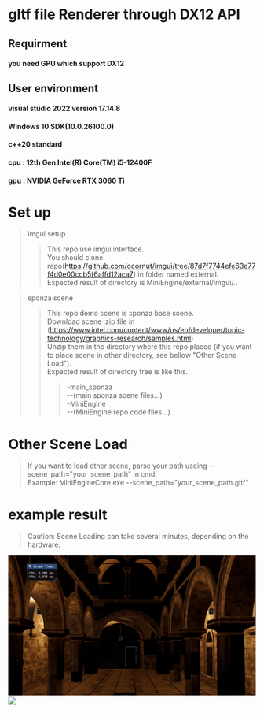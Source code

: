 gltf file Renderer through DX12 API
=============


## Requirment
#### you need GPU which support DX12

## User environment
#### visual studio 2022 version 17.14.8
#### Windows 10 SDK(10.0.26100.0)
#### c++20 standard
#### cpu : 12th Gen Intel(R) Core(TM) i5-12400F
#### gpu : NVIDIA GeForce RTX 3060 Ti

# Set up
> imgui setup
>   > This repo use imgui interface.      
>   > You should clone repo(https://github.com/ocornut/imgui/tree/87d7f7744efe63e77f4d0e00ccb5f6affd12aca7) in folder named external.     
>   > Expected result of directory is MiniEngine/external/imgui/..     

> sponza scene
>   > This repo demo scene is sponza base scene.     
>   > Download scene .zip file in (https://www.intel.com/content/www/us/en/developer/topic-technology/graphics-research/samples.html)     
>   > Unzip them in the directory where this repo placed (if you want to place scene in other directory, see bellow "Other Scene Load").     
>   > Expected result of directory tree is like this.     
>   >   > -main_sponza    
>   >   > --(main sponza scene files...)    
>   >   > -MiniEngine     
>   >   > --(MiniEngine repo code files...)    

# Other Scene Load
> If you want to load other scene, parse your path useing --scene_path="your_scene_path" in cmd.     
> Example: MiniEngineCore.exe --scene_path="your_scene_path.gltf"     

# example result
> Caution: Scene Loading can take several minutes, depending on the hardware.

![](example/ex1.gif)
![](example/ex2.gif)